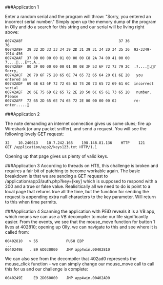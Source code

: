 ###Application 1

Enter a random serial and the program will throw: "Sorry, you entered an incorrect serial number." Simply open up the memory dump of the program in Olly and do a search for this string and our serial will be living right above:
```
00742A8F                                            37 36                76
00742A9F  39 32 2D 33 33 34 39 2D 31 39 31 34 2D 34 35 36  92-3349-1914-456
00742AAF  37 00 00 00 00 01 00 00 00 C8 2A 74 00 41 00 00  7.......È*t.A..
00742ABF  00 3F 00 00 00 00 01 00 08 3F 53 6F 72 72 79 2C  .?.....?Sorry,
00742ACF  20 79 6F 75 20 65 6E 74 65 72 65 64 20 61 6E 20   you entered an
00742ADF  69 6E 63 6F 72 72 65 63 74 20 73 65 72 69 61 6C  incorrect serial
00742AEF  20 6E 75 6D 62 65 72 2E 20 50 6C 65 61 73 65 20   number. Please
00742AFF  72 65 2D 65 6E 74 65 72 2E 00 00 00 00 02        re-enter.....
```

###Application 2

The note demanding an internet connection gives us some clues; fire up Wireshark (or any packet sniffer), and send a request. You will see the following lovely GET request:
```
32    10.240613    10.7.242.165    198.148.81.136    HTTP    121    GET /application/app2/keys123.txt HTTP/1.1 
```

Opening up that page gives us plenty of valid keys.

###Application 3 
According to threads on HTS, this challenge is broken and requires a fair bit of patching to become workable again. The basic breakdown is that we are sending a GET request to /application/app3/auth.php?key=[key] which is supposed to respond with a 200 and a true or false value. Realisitically all we need to do is point to a local page that returns true all the time, but the function for sending the request is appending extra null characters to the key parameter. Will return to this when time permits.

###Application 4
Scanning the application with PEiD reveals it is a VB app, which means we can use a VB decompiler to make our life significantly easier. From the events, we see that the mouse_move function for button 1 lives at 402810; opening up Olly, we can navigate to this and see where it is called from:
```
00402810   > 55             PUSH EBP
...
0040249E   . E9 6D030000    JMP app4win.00402810
```

We can also see from the decompiler that 402ad0 represents the mouse_click function - we can simply change our mouse_move call to call this for us and our challenge is complete:
```
0040249E     E9 2D060000    JMP app4win.00402AD0
```